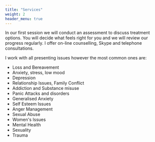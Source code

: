 ```yaml
---
title: "Services"
weight: 2
header_menu: true
---
```


In our first session we will conduct an assessment to discuss treatment options. You will decide what feels right for you and we will review our progress regularly.  I offer on-line counselling, Skype and telephone consultations.

I work with all presenting issues however the most common ones are: 
- Loss and Bereavement
- Anxiety, stress, low mood
- Depression
- Relationship Issues, Family Conflict
- Addiction and Substance misuse
- Panic Attacks and disorders
- Generalised Anxiety
- Self Esteem Issues
- Anger Management
- Sexual Abuse
- Women's Issues
- Mental Health
- Sexuality
- Trauma
